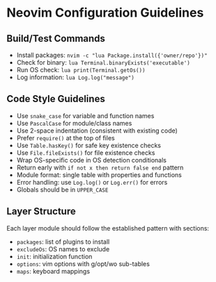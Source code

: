 # Neovim Configuration Guidelines

## Build/Test Commands
- Install packages: `nvim -c "lua Package.install({'owner/repo'})"` 
- Check for binary: `lua Terminal.binaryExists('executable')`
- Run OS check: `lua print(Terminal.getOs())`
- Log information: `lua Log.log("message")`

## Code Style Guidelines
- Use `snake_case` for variable and function names
- Use `PascalCase` for module/class names
- Use 2-space indentation (consistent with existing code)
- Prefer `require()` at the top of files
- Use `Table.hasKey()` for safe key existence checks
- Use `File.fileExists()` for file existence checks
- Wrap OS-specific code in OS detection conditionals
- Return early with `if not x then return false end` pattern
- Module format: single table with properties and functions
- Error handling: use `Log.log()` or `Log.err()` for errors
- Globals should be in `UPPER_CASE`

## Layer Structure
Each layer module should follow the established pattern with sections:
- `packages`: list of plugins to install
- `excludeOs`: OS names to exclude
- `init`: initialization function
- `options`: vim options with g/opt/wo sub-tables
- `maps`: keyboard mappings